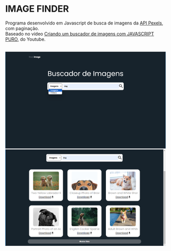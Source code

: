# IMAGE FINDER

Programa desenvolvido em Javascript de busca de imagens da [API Pexels](https://www.pexels.com/), com paginação.<br />
Baseado no vídeo [Criando um buscador de imagens com JAVASCRIPT PURO](https://www.youtube.com/watch?v=68xmiDA568E), do Youtube.<br/>
<br />

![](https://github.com/luiizsilverio/ImageFinder/blob/main/assets/images/tela1.png)
![](https://github.com/luiizsilverio/ImageFinder/blob/main/assets/images/tela2.png)

